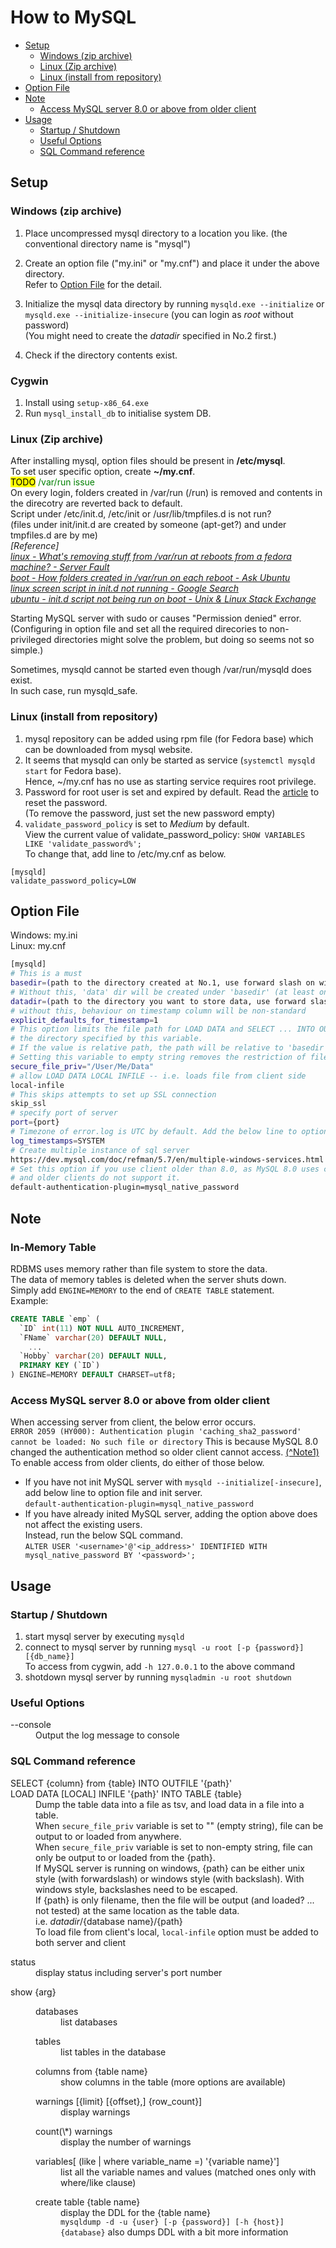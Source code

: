 # How to MySQL

<!-- TOC depthFrom:2 depthTo:6 withLinks:1 updateOnSave:1 orderedList:0 -->

- [Setup](#setup)
	- [Windows (zip archive)](#windows-zip-archive)
	- [Linux (Zip archive)](#linux-zip-archive)
	- [Linux (install from repository)](#linux-install-from-repository)
- [Option File](#option-file)
- [Note](#note)
	- [Access MySQL server 8.0 or above from older client](#access-mysql-server-80-or-above-from-older-client)
- [Usage](#usage)
	- [Startup / Shutdown](#startup-shutdown)
	- [Useful Options](#useful-options)
	- [SQL Command reference](#sql-command-reference)

<!-- /TOC -->

## Setup

### Windows (zip archive)
1. Place uncompressed mysql directory to a location you like. (the conventional directory name is "mysql")
2. Create an option file ("my.ini" or "my.cnf") and place it under the above directory.  
	Refer to [Option File](#option-file) for the detail.

3. Initialize the mysql data directory by running `mysqld.exe --initialize` or
`mysqld.exe --initialize-insecure` (you can login as _root_ without password)  
	(You might need to create the *datadir* specified in No.2 first.)
4. Check if the directory contents exist.

### Cygwin
1. Install using `setup-x86_64.exe`
1. Run `mysql_install_db` to initialise system DB.

### Linux (Zip archive)
After installing mysql, option files should be present in **/etc/mysql**.  
To set user specific option, create **~/my.cnf**.  
<mark>TODO</mark> <span style="color: green">/var/run issue</span>  
On every login, folders created in /var/run (/run) is removed and contents in the direcotry are
reverted back to default.  
Script under /etc/init.d, /etc/init or /usr/lib/tmpfiles.d is not run?  
(files under init/init.d are created by someone (apt-get?) and under tmpfiles.d are by me)  
*[Reference]  
[linux - What's removing stuff from /var/run at reboots from a fedora machine? - Server Fault][1]  
[boot - How folders created in /var/run on each reboot - Ask Ubuntu][2]  
[linux screen script in init.d not running - Google Search][3]  
[ubuntu - init.d script not being run on boot - Unix & Linux Stack Exchange][4]*  

[1]:http://serverfault.com/questions/546966/whats-removing-stuff-from-var-run-at-reboots-from-a-fedora-machine
[2]:http://askubuntu.com/questions/303120/how-folders-created-in-var-run-on-each-reboot
[3]:https://www.google.com/search?client=ubuntu&channel=fs&q=linux+screen+script+in+init.d+not+running&ie=utf-8&oe=utf-8
[4]:http://serverfault.com/questions/546966/whats-removing-stuff-from-var-run-at-reboots-from-a-fedora-machine

Starting MySQL server with sudo or causes "Permission denied" error.  
(Configuring in option file and set all the required direcories to non-privileged directories might
solve the problem, but doing so seems not so simple.)

Sometimes, mysqld cannot be started even though /var/run/mysqld does exist.  
In such case, run mysqld_safe.  

### Linux (install from repository)
1. mysql repository can be added using rpm file (for Fedora base) which can be downloaded from mysql
   website.  
2. It seems that mysqld can only be started as service (`systemctl mysqld start` for Fedora base).  
  Hence, ~/my.cnf has no use as starting service requires root privilege.  
3. Password for root user is set and expired by default. Read the [article][11] to reset the password.  
  (To remove the password, just set the new password empty)  
4. `validate_password_policy` is set to *Medium* by default.  
  View the current value of validate_password_policy: `SHOW VARIABLES LIKE 'validate_password%';`  
  To change that, add line to /etc/my.cnf as below.  
  ```
  [mysqld]
  validate_password_policy=LOW
  ```

[11]:https://dev.mysql.com/doc/refman/5.7/en/resetting-permissions.html


## Option File
Windows: my.ini  
Linux: my.cnf
```sh
[mysqld]
# This is a must
basedir=(path to the directory created at No.1, use forward slash on windows)
# Without this, 'data' dir will be created under 'basedir' (at least on windows)
datadir=(path to the directory you want to store data, use forward slash on windows)
# without this, behaviour on timestamp column will be non-standard
explicit_defaults_for_timestamp=1
# This option limits the file path for LOAD DATA and SELECT ... INTO OUTFILE command to be inside
# the directory specified by this variable.
# If the value is relative path, the path will be relative to 'basedir'.
# Setting this variable to empty string removes the restriction of file location.
secure_file_priv="/User/Me/Data"
# allow LOAD DATA LOCAL INFILE -- i.e. loads file from client side
local-infile
# This skips attempts to set up SSL connection
skip_ssl
# specify port of server
port={port}
# Timezone of error.log is UTC by default. Add the below line to option file to sync with system time.
log_timestamps=SYSTEM
# Create multiple instance of sql server
https://dev.mysql.com/doc/refman/5.7/en/multiple-windows-services.html
# Set this option if you use client older than 8.0, as MySQL 8.0 uses caching_sha2_password for authentication
# and older clients do not support it.
default-authentication-plugin=mysql_native_password
```

## Note

### In-Memory Table
RDBMS uses memory rather than file system to store the data.  
The data of memory tables is deleted when the server shuts down.  
Simply add `ENGINE=MEMORY` to the end of `CREATE TABLE` statement.  
Example:
```sql
CREATE TABLE `emp` (
  `ID` int(11) NOT NULL AUTO_INCREMENT,
  `FName` varchar(20) DEFAULT NULL,
	...
  `Hobby` varchar(20) DEFAULT NULL,
  PRIMARY KEY (`ID`)
) ENGINE=MEMORY DEFAULT CHARSET=utf8;
```

### Access MySQL server 8.0 or above from older client
When accessing server from client, the below error occurs.  
`ERROR 2059 (HY000): Authentication plugin 'caching_sha2_password' cannot be loaded: No such file or directory`
This is because MySQL 8.0 changed the authentication method so older client cannot access. [(^Note1)][Note1]  
To enable access from older clients, do either of those below.  
- If you have not init MySQL server with `mysqld --initialize[-insecure]`, add below line to option file and init server.  
	`default-authentication-plugin=mysql_native_password`  
- If you have already inited MySQL server, adding the option above does not affect the existing users.  
	Instead, run the below SQL command.  
  `ALTER USER '<username>'@'<ip_address>' IDENTIFIED WITH mysql_native_password BY '<password>';`

[Note1]:https://mysqlserverteam.com/upgrading-to-mysql-8-0-default-authentication-plugin-considerations/


## Usage
### Startup / Shutdown
1. start mysql server by executing `mysqld`
1. connect to mysql server by running `mysql -u root [-p {password}] [{db_name}]`  
  To access from cygwin, add `-h 127.0.0.1` to the above command  
1. shotdown mysql server by running `mysqladmin -u root shutdown`

### Useful Options
<dl>
	<dt>--console</dt>
	<dd>Output the log message to console</dd>
</dl>

### SQL Command reference
<dl>
  <dt>SELECT {column} from {table} INTO OUTFILE '{path}'</dt>
  <dt>LOAD DATA [LOCAL] INFILE '{path}' INTO TABLE {table}</dt>
  <dd>Dump the table data into a file as tsv, and load data in a file into a table.</dd>
  <dd>When <code>secure_file_priv</code> variable is set to "" (empty string), file can be output to or loaded
  from anywhere.</dd>
  <dd>When <code>secure_file_priv</code> variable is set to non-empty string, file can only be output to or
  loaded from the {path}.</dd>
  <dd>If MySQL server is running on windows, {path} can be either unix style (with forwardslash) or
  windows style (with backslash). With windows style, backslashes need to be escaped.</dd>
  <dd>If {path} is only filename, then the file will be output (and loaded? ... not tested) at the
  same location as the table data.</dd>
  <dd>i.e. <i>datadir</i>/{database name}/{path}</dd>
  <dd>To load file from client's local, <code>local-infile</code> option must be added to both
  server and client</dd>
</dl>
<dl>
  <dt>status</dt>
  <dd>display status including server's port number</dd>
</dl>
<dl>
  <dt>show {arg}</dt>
  <dd>
    <dl>
      <dt>databases</dt>
      <dd>list databases</dd>
    </dl>
    <dl>
      <dt>tables</dt>
      <dd>list tables in the database</dd>
    </dl>
    <dl>
      <dt>columns from {table name}</dt>
      <dd>show columns in the table (more options are available)</dd>
    </dl>
    <dl>
      <dt>warnings [{limit} [{offset},] {row_count}]</dt>
      <dd>display warnings</dd>
    </dl>
    <dl>
      <dt>count(\*) warnings</dt>
      <dd>display the number of warnings</dd>
    </dl>
    <dl>
      <dt>variables[ (like | where variable_name =) '{variable name}']</dt>
      <dd>list all the variable names and values (matched ones only with where/like clause)</dd>
    </dl>
		<dl>
			<dt>create table {table name}</dt>
			<dd>display the DDL for the {table name}</dd>
			<dd><code>mysqldump -d -u {user} [-p {password}] [-h {host}] {database}</code> also dumps DDL with a bit more information</dd>
		</dl>
  </dd>
</dl>
